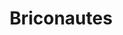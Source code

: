---
title: "Briconautes"
url: /penvenan/briconautes-place-de-leglise/
shop: matériel informatique
---
